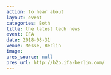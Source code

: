 ```yaml
---
action: to hear about
layout: event
categories: Both
title: the latest tech news
event: IFA
date: 2018-08-31
venue: Messe, Berlin
image:
pres_source: null
pres_url: http://b2b.ifa-berlin.com/
---
```

